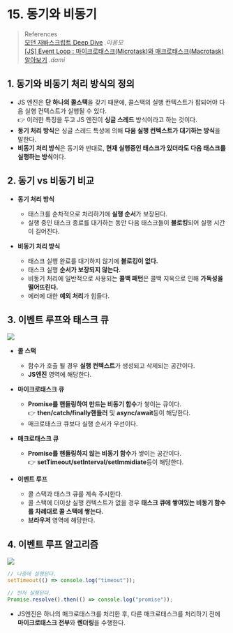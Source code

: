# 15. 동기와 비동기

> References <br> <a href="http://www.yes24.com/Product/Goods/92742567?OzSrank=1">모던 자바스크립트 Deep Dive</a> _.이웅모_ <br> <a href="https://velog.io/@dami/JS-Microtask-Queue">[JS] Event Loop : 마이크로태스크(Microtask)와 매크로태스크(Macrotask) 알아보기</a> _.dami_

## 1. 동기와 비동기 처리 방식의 정의

- JS 엔진은 **단 하나의 콜스택**을 갖기 때문에, 콜스택의 실행 컨텍스트가 팝되어야 다음 실행 컨텍스트가 실행될 수 있다. <br>
  👉 이러한 특징을 두고 JS 엔진이 **싱글 스레드** 방식이라고 하는 것이다.
- **동기 처리 방식**은 싱글 스레드 특성에 의해 **다음 실행 컨텍스트가 대기하는 방식**을 말한다.
- **비동기 처리 방식**은 동기와 반대로, **현재 실행중인 태스크가 있더라도 다음 태스크를 실행하는 방식**이다.

## 2. 동기 vs 비동기 비교

- **동기 처리 방식**

  - 태스크를 순차적으로 처리하기에 **실행 순서**가 보장된다.
  - 실행 중인 태스크 종료를 대기하는 동안 다음 태스크들이 **블로킹**되어 실행 시간이 길어진다.

- **비동기 처리 방식**
  - 태스크 실행 완료를 대기하지 않기에 **블로킹이 없다.**
  - 태스크 실행 **순서가 보장되지 않는다.**
  - 비동기 처리에 일반적으로 사용되는 **콜백 패턴**은 콜백 지옥으로 인해 **가독성을 떨어뜨린다.**
  - 에러에 대한 **예외 처리**가 힘들다.

## 3. 이벤트 루프와 태스크 큐

<img src="https://media.vlpt.us/images/dami/post/8e5c1b68-101c-4fff-8090-7024ff2730c0/%E1%84%86%E1%85%A1%E1%84%8B%E1%85%B5%E1%84%8F%E1%85%B3%E1%84%85%E1%85%A9%E1%84%90%E1%85%A2%E1%84%89%E1%85%B3%E1%84%8F%E1%85%B3.gif">

- **콜 스택**

  - 함수가 호출 될 경우 **실행 컨텍스트**가 생성되고 삭제되는 공간이다.
  - **JS엔진** 영역에 해당한다.

- **마이크로태스크 큐**

  - **Promise를 핸들링하여 만드는 비동기 함수**가 쌓이는 큐이다. <br>
    👉 **then/catch/finally핸들러** 및 **async/await**등이 해당한다.
  - 매크로태스크 큐보다 실행 순서가 우선이다.

- **매크로태스크 큐**

  - **Promise를 핸들링하지 않는 비동기 함수**가 쌓이는 공간이다. <br>
    👉 **setTimeout/setInterval/setImmidiate**등이 해당한다.

- **이벤트 루프**
  - 콜 스택과 태스크 큐를 계속 주시한다.
  - 콜 스택에 더이상 실행 컨텍스트가 없을 경우 **태스크 큐에 쌓여있는 비동기 함수를 차례대로 콜 스택에 쌓는다.**
  - **브라우저** 영역에 해당한다.

## 4. 이벤트 루프 알고리즘

<img src="https://media.vlpt.us/images/dami/post/17f971cc-965f-4b4e-ad08-4b30b2ee1608/%E1%84%89%E1%85%B3%E1%84%8F%E1%85%B3%E1%84%85%E1%85%B5%E1%86%AB%E1%84%89%E1%85%A3%E1%86%BA%202021-03-14%20%E1%84%8B%E1%85%A9%E1%84%92%E1%85%AE%203.30.59.png">

```javascript
// 나중에 실행된다.
setTimeout(() => console.log("timeout"));

// 먼저 실행된다.
Promise.resolve().then(() => console.log("promise"));
```

- JS엔진은 하나의 매크로태스크를 처리한 후, 다른 매크로태스크를 처리하기 전에 **마이크로태스크 전부**와 **렌더링**을 수행한다.
